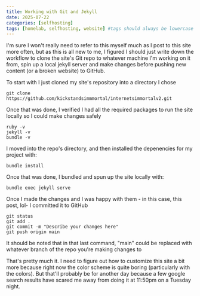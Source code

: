 ```yaml
--- 
title: Working with Git and Jekyll
date: 2025-07-22
categories: [selfhosting]
tags: [homelab, selfhosting, website] #tags should always be lowercase
---
```


I'm sure I won't really need to refer to this myself much as I post to this site more often, but as this is all new to me, I figured I should just write down the workflow to clone the site's Git repo to whatever machine I'm working on it from, spin up a local jekyll server and make changes before pushing new content (or a broken website) to GitHub.

To start with I just cloned my site's repository into a directory I chose

```
git clone https://github.com/kickstandsimmmortal/internetsimmortalv2.git
```

Once that was done, I verified I had all the required packages to run the site locally so I could make changes safely

```
ruby -v
jekyll -v
bundle -v
```

I moved into the repo's directory, and then installed the depenencies for my project with:

```
bundle install
```

Once that was done, I bundled and spun up the site locally with:

```
bundle exec jekyll serve
```

Once I made the changes and I was happy with them - in this case, this post, lol- I committed it to GitHub

```
git status
git add .
git commit -m "Describe your changes here"
git push origin main
```

It should be noted that in that last command, "main" could be replaced with whatever branch of the repo you're making changes to

That's pretty much it. I need to figure out how to customize this site a bit more because right now the color scheme is quite boring (particularly with the colors). But that'll probably be for another day because a few google search results have scared me away from doing it at 11:50pm on a Tuesday night.